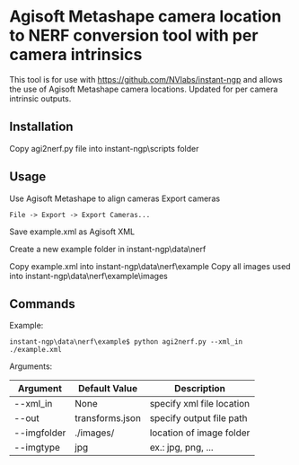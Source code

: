 # Agisoft Metashape camera location to NERF conversion tool with per camera intrinsics
This tool is for use with https://github.com/NVlabs/instant-ngp and allows the use of Agisoft Metashape camera locations. Updated for per camera intrinsic outputs.

## Installation
Copy agi2nerf.py file into instant-ngp\scripts folder

## Usage
Use Agisoft Metashape to align cameras
Export cameras
```
File -> Export -> Export Cameras...
```

Save example.xml as Agisoft XML

Create a new example folder in instant-ngp\data\nerf

Copy example.xml into instant-ngp\data\nerf\example
Copy all images used into instant-ngp\data\nerf\example\images

## Commands
Example:
```
instant-ngp\data\nerf\example$ python agi2nerf.py --xml_in ./example.xml
```

Arguments:

| Argument    | Default Value   | Description               |
|-------------|-----------------|---------------------------|
| --xml_in    | None            | specify xml file location |
| --out       | transforms.json | specify output file path  |
| --imgfolder | ./images/       | location of image folder  |
| --imgtype   | jpg             | ex.: jpg, png, ...        |
